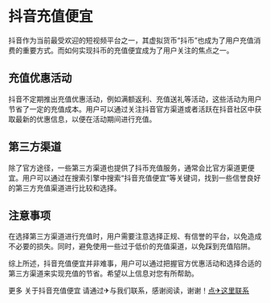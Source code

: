 # 抖音充值便宜

抖音作为当前最受欢迎的短视频平台之一，其虚拟货币“抖币”也成为了用户充值消费的重要方式。而如何实现抖币的充值便宜成为了用户关注的焦点之一。

## 充值优惠活动

抖音不定期推出充值优惠活动，例如满额返利、充值送礼等活动，这些活动为用户节省了一定的充值成本。用户可以通过关注抖音官方渠道或者活跃在抖音社区中获取最新的优惠信息，以便在活动期间进行充值。

## 第三方渠道

除了官方途径，一些第三方渠道也提供了抖币充值服务，通常会比官方渠道更便宜。用户可以通过在搜索引擎中搜索“抖音充值便宜”等关键词，找到一些信誉良好的第三方充值渠道进行比较和选择。

## 注意事项

在选择第三方渠道进行充值时，用户需要注意选择正规、有信誉的平台，以免造成不必要的损失。同时，避免使用一些过于低价的充值渠道，以免踩到充值陷阱。

综上所述，抖音充值便宜并非难事，用户可以通过把握官方优惠活动和选择合适的第三方渠道来实现充值的节省。希望以上信息对您有所帮助。

更多 关于抖音充值便宜 请通过✈与我们联系，感谢阅读，谢谢！[点✈这里联系](https://ww.k02.cc)